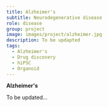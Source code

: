 ```yaml
---
title: Alzheimer's
subtitle: Neurodegenerative disease
role: disease
group: project
image: images/project/alzheimer.jpg
description: To be updapted
tags:
  - Alzheimer's
  - Drug discovery
  - hiPSC
  - Organoid
---
```


<strong>Alzheimer's</strong>

To be updated...
